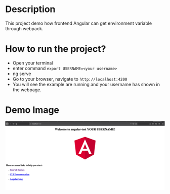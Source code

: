 # Description

This project demo how frontend Angular can get environment variable through webpack.

# How to run the project?

- Open your terminal
- enter command `export USERNAME=<your username>`
- ng serve
- Go to your browser, navigate to `http://localhost:4200`
- You will see the example are running and your username has shown in the webpage.

# Demo Image

![alt text](https://github.com/DanielChuDC/angular_webpack_with_env/blob/master/img/demo1.png)
